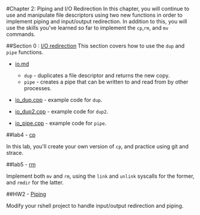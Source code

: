 #Chapter 2: Piping and I/O Redirection
In this chapter,  you will continue to use and manipulate file descriptors using two new functions in order to implement piping and input/output redirection.
In addition to this, you will use the skills you've learned so far to implement the `cp`,`rm`, and `mv` commands.

##Section 0 : [I/O redirection](./section0-io-redirection) 
This section covers how to use the `dup` and `pipe` functions.
* [io.md](./section0-io-redirection/io.md)
	* `dup` - duplicates a file descriptor and returns the new copy.
	* `pipe` - creates a pipe that can be written to and read from by other processes.

* [io_dup.cpp](./section0-io-redirection/io_dup.cpp) - example code for `dup`.

* [io_dup2.cpp](./section0-io-redirection/io_dup2.cpp) - example code for `dup2`.

* [io_pipe.cpp](./section0-io-redirection/io_pipe.cpp) - example code for `pipe`.

##lab4 - [cp](./lab4-cp)

In this lab, you'll create your own version of `cp`, and practice using git and strace.

##lab5 - [rm](./lab5-rm)

Implement both `mv` and `rm`, using the `link` and `unlink` syscalls for the former, and `rmdir` for the latter. 

##HW2 - [Piping](./hw2-piping)

Modify your rshell project to handle input/output redirection and piping.
